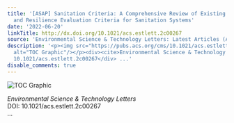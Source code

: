 ```yaml
---
title: '[ASAP] Sanitation Criteria: A Comprehensive Review of Existing Sustainability
  and Resilience Evaluation Criteria for Sanitation Systems'
date: '2022-06-20'
linkTitle: http://dx.doi.org/10.1021/acs.estlett.2c00267
source: 'Environmental Science & Technology Letters: Latest Articles (ACS Publications)'
description: '<p><img src="https://pubs.acs.org/cms/10.1021/acs.estlett.2c00267/asset/images/medium/ez2c00267_0005.gif"
  alt="TOC Graphic"/></p><div><cite>Environmental Science & Technology Letters</cite></div><div>DOI:
  10.1021/acs.estlett.2c00267</div> ...'
disable_comments: true
---
```

<p><img src="https://pubs.acs.org/cms/10.1021/acs.estlett.2c00267/asset/images/medium/ez2c00267_0005.gif" alt="TOC Graphic"/></p><div><cite>Environmental Science & Technology Letters</cite></div><div>DOI: 10.1021/acs.estlett.2c00267</div> ...